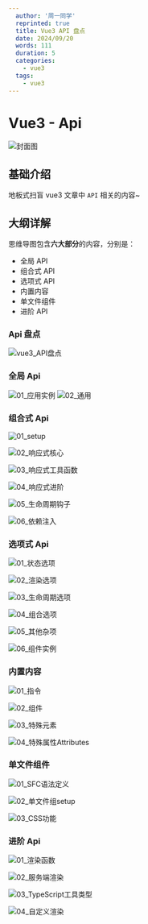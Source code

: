 ```yaml
---
  author: '周一同学'
  reprinted: true
  title: Vue3 API 盘点
  date: 2024/09/20
  words: 111
  duration: 5
  categories:
    - vue3
  tags:
    - vue3
---
```


# Vue3 - Api

![封面图](https://mondaylab-1309616765.cos.ap-shanghai.myqcloud.com/images/202211061154610.png)

## 基础介绍

地板式扫盲 vue3 文章中 `API` 相关的内容~

## 大纲详解

思维导图包含**六大部分**的内容，分别是：

- 全局 API
- 组合式 API
- 选项式 API
- 内置内容
- 单文件组件
- 进阶 API

### Api 盘点

![vue3_API盘点](./images/vue3-api/vue3_API盘点.png)

### 全局 Api

![01_应用实例](./images/vue3-api/01_应用实例.png)
![02_通用](./images/vue3-api/02_通用.png)

### 组合式 Api

![01_setup](./images/vue3-api/01_setup.png)

![02_响应式核心](./images/vue3-api/02_响应式核心.png)

![03_响应式工具函数](./images/vue3-api/03_响应式工具函数.png)

![04_响应式进阶](./images/vue3-api/04_响应式进阶.png)

![05_生命周期钩子](./images/vue3-api/05_生命周期钩子.png)

![06_依赖注入](./images/vue3-api/06_依赖注入.png)

### 选项式 Api

![01_状态选项](./images/vue3-api/01_状态选项.png)

![02_渲染选项](./images/vue3-api/02_渲染选项.png)

![03_生命周期选项](./images/vue3-api/03_生命周期选项.png)

![04_组合选项](./images/vue3-api/04_组合选项.png)

![05_其他杂项](./images/vue3-api/05_其他杂项.png)

![06_组件实例](./images/vue3-api/06_组件实例.png)

### 内置内容

![01_指令](./images/vue3-api/01_指令.png)

![02_组件](./images/vue3-api/02_组件.png)

![03_特殊元素](./images/vue3-api/03_特殊元素.png)

![04_特殊属性Attributes](./images/vue3-api/04_特殊属性Attributes.png)

### 单文件组件

![01_SFC语法定义](./images//vue3-api/01_SFC语法定义.png)

![02_单文件组setup](./images//vue3-api/02_单文件组setup.png)

![03_CSS功能](./images//vue3-api/03_CSS功能.png)

### 进阶 Api

![01_渲染函数](./images/vue3-api/01_渲染函数.png)

![02_服务端渲染](./images/vue3-api/02_服务端渲染.png)

![03_TypeScript工具类型](./images/vue3-api/03_TypeScript工具类型.png)

![04_自定义渲染](./images/vue3-api/04_自定义渲染.png)
